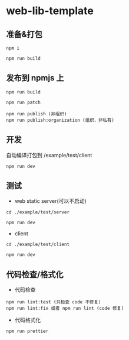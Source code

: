 # web-lib-template

## 准备&打包
```
npm i

npm run build
```

## 发布到 npmjs 上

```
npm run build

npm run patch

npm run publish (非组织)
npm run publish:organization (组织，非私有)
```

## 开发

自动编译打包到 /example/test/client

```
npm run dev
```

## 测试

-   web static server(可以不启动)

```
cd ./example/test/server

npm run dev
```

-   client

```
cd ./example/test/client

npm run dev
```

## 代码检查/格式化

-   代码检查
```
npm run lint:test (只检查 code 不修复)
npm run lint:fix 或者 npm run lint (code 修复)
```

-  代码格式化

```
npm run prettier
```
